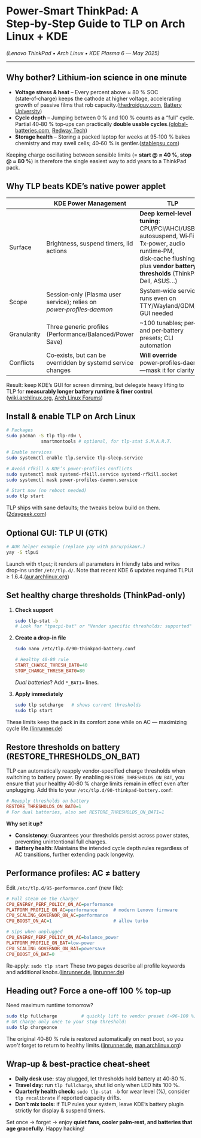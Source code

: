 # Power‑Smart ThinkPad: A Step‑by‑Step Guide to TLP on Arch Linux + KDE

*(Lenovo ThinkPad • Arch Linux • KDE Plasma 6 — May 2025)*

---

## Why bother? Lithium‑ion science in one minute

* **Voltage stress & heat** – Every percent above ≈ 80 % SOC (state‑of‑charge) keeps the cathode at higher voltage, accelerating growth of passive films that rob capacity.([thedroidguy.com][1], [Battery University][2])
* **Cycle depth** – Jumping between 0 % and 100 % counts as a “full” cycle. Partial 40‑80 % top‑ups can practically **double usable cycles**.([global-batteries.com][3], [Redway Tech][4])
* **Storage health** – Storing a packed laptop for weeks at 95‑100 % bakes chemistry and may swell cells; 40‑60 % is gentler.([stablepsu.com][5])

Keeping charge oscillating between sensible limits (= **start @ ≈ 40 %, stop @ ≈ 80 %**) is therefore the single easiest way to add years to a ThinkPad pack.

## Why TLP beats KDE’s native power applet

|             | KDE Power Management                                                  | **TLP**                                                                                                                                                                       |
| ----------- | --------------------------------------------------------------------- | ----------------------------------------------------------------------------------------------------------------------------------------------------------------------------- |
| Surface     | Brightness, suspend timers, lid actions                               | **Deep kernel‑level tuning**: CPU/PCI/AHCI/USB autosuspend, Wi‑Fi Tx‑power, audio runtime‑PM, disk‑cache flushing, plus **vendor battery thresholds** (ThinkPad, Dell, ASUS…) |
| Scope       | Session‑only (Plasma user service); relies on *power‑profiles‑daemon* | System‑wide service; runs even on TTY/Wayland/GDM; no GUI needed                                                                                                              |
| Granularity | Three generic profiles (Performance/Balanced/Power Save)              | \~100 tunables; per‑AC and per‑battery presets; CLI automation                                                                                                                |
| Conflicts   | Co‑exists, but can be overridden by systemd service changes           | **Will override** power‑profiles‑daemon—mask it for clarity                                                                                                                   |

Result: keep KDE’s GUI for screen dimming, but delegate heavy lifting to TLP for **measurably longer battery runtime & finer control**.([wiki.archlinux.org][6], [Arch Linux Forums][7])

## Install & enable TLP on Arch Linux

```bash
# Packages
sudo pacman -S tlp tlp-rdw \
             smartmontools # optional, for tlp-stat S.M.A.R.T.

# Enable services
sudo systemctl enable tlp.service tlp-sleep.service

# Avoid rfkill & KDE’s power‑profiles conflicts
sudo systemctl mask systemd-rfkill.service systemd-rfkill.socket
sudo systemctl mask power-profiles-daemon.service

# Start now (no reboot needed)
sudo tlp start
```

TLP ships with sane defaults; the tweaks below build on them.([2daygeek.com][8])

## Optional GUI: TLP UI (GTK)

```bash
# AUR helper example (replace yay with paru/pikaur…)
yay -S tlpui
```

Launch with `tlpui`; it renders all parameters in friendly tabs and writes drop‑ins under `/etc/tlp.d/`. Note that recent KDE 6 updates required TLPUI ≥ 1.6.4.([aur.archlinux.org][13])

## Set healthy charge thresholds (ThinkPad‑only)

1. **Check support**

   ```bash
   sudo tlp-stat -b
   # Look for "tpacpi-bat" or "Vendor specific thresholds: supported"
   ```
2. **Create a drop‑in file**

   ```bash
   sudo nano /etc/tlp.d/90-thinkpad-battery.conf
   ```

   ```ini
   # Healthy 40‑80 rule
   START_CHARGE_THRESH_BAT0=40
   STOP_CHARGE_THRESH_BAT0=80
   ```

   *Dual batteries*? Add `*_BAT1=` lines.
3. **Apply immediately**

   ```bash
   sudo tlp setcharge   # shows current thresholds
   sudo tlp start
   ```

These limits keep the pack in its comfort zone while on AC — maximizing cycle life.([linrunner.de][9])

## Restore thresholds on battery (RESTORE\_THRESHOLDS\_ON\_BAT)

TLP can automatically reapply vendor‑specified charge thresholds when switching to battery power. By enabling `RESTORE_THRESHOLDS_ON_BAT`, you ensure that your healthy 40‑80 % charge limits remain in effect even after unplugging. Add this to your `/etc/tlp.d/90-thinkpad-battery.conf`:

```ini
# Reapply thresholds on battery
RESTORE_THRESHOLDS_ON_BAT0=1
# For dual batteries, also set RESTORE_THRESHOLDS_ON_BAT1=1
```

**Why set it up?**

* **Consistency**: Guarantees your thresholds persist across power states, preventing unintentional full charges.
* **Battery health**: Maintains the intended cycle depth rules regardless of AC transitions, further extending pack longevity.

## Performance profiles: AC ≠ battery

Edit `/etc/tlp.d/95-performance.conf` (new file):

```ini
# Full steam on the charger
CPU_ENERGY_PERF_POLICY_ON_AC=performance
PLATFORM_PROFILE_ON_AC=performance      # modern Lenovo firmware
CPU_SCALING_GOVERNOR_ON_AC=performance
CPU_BOOST_ON_AC=1                       # allow turbo

# Sips when unplugged
CPU_ENERGY_PERF_POLICY_ON_AC=balance_power
PLATFORM_PROFILE_ON_BAT=low-power
CPU_SCALING_GOVERNOR_ON_BAT=powersave
CPU_BOOST_ON_BAT=0
```

Re‑apply: `sudo tlp start`
These two pages describe all profile keywords and additional knobs.([linrunner.de][10], [linrunner.de][11])

## Heading out? Force a one‑off **100 %** top‑up

Need maximum runtime tomorrow?

```bash
sudo tlp fullcharge         # quickly lift to vendor preset (≈96‑100 %)
# OR charge only once to your stop threshold:
sudo tlp chargeonce
```

The original 40‑80 % rule is restored automatically on next boot, so you *won’t* forget to return to healthy limits.([linrunner.de][9], [man.archlinux.org][12])

## Wrap‑up & best‑practice cheat‑sheet

* **Daily desk use:** stay plugged, let thresholds hold battery at 40‑80 %.
* **Travel day:** run `tlp fullcharge`, shut lid only when LED hits 100 %.
* **Quarterly health check:** `sudo tlp-stat -b` for wear level (%), consider `tlp recalibrate` if reported capacity drifts.
* **Don’t mix tools:** if TLP rules your system, leave KDE’s battery plugin strictly for display & suspend timers.

Set once → forget → enjoy **quiet fans, cooler palm‑rest, and batteries that age gracefully**. Happy hacking!

[1]: https://thedroidguy.com/does-limiting-your-battery-to-80-really-prolong-your-battery-life-1259579?utm_source=chatgpt.com "Does Limiting Your Battery to 80% Really Prolong Your Battery Life?"
[2]: https://batteryuniversity.com/article/bu-808-how-to-prolong-lithium-based-batteries?utm_source=chatgpt.com "BU-808: How to Prolong Lithium-based Batteries - Battery University"
[3]: https://www.global-batteries.com/understanding-the-40-80-rule-for-batteries-maximizing-longevity/?utm_source=chatgpt.com "Understanding the 40-80 Rule for Batteries: Maximizing Longevity"
[4]: https://www.redway-tech.com/what-is-the-40-80-rule-for-lithium-batteries/?utm_source=chatgpt.com "What is the 40-80 Rule for Lithium Batteries? | Redway Tech"
[5]: https://www.stablepsu.com/lithium-ion-battery-charging-myths/?utm_source=chatgpt.com "Debunking Lithium-Ion Battery Charging Myths: Best Practices for ..."
[6]: https://wiki.archlinux.org/title/TLP?utm_source=chatgpt.com "TLP - ArchWiki"
[7]: https://bbs.archlinux.org/viewtopic.php?id=132198&utm_source=chatgpt.com "[SOLVED] Laptop-mode vs KDE Power Manager - Arch Linux Forums"
[8]: https://www.2daygeek.com/tlp-increase-optimize-linux-laptop-battery-life/?utm_source=chatgpt.com "TLP - An Advanced Power Management Tool That Improve Battery ... - 2DayGeek"
[9]: https://linrunner.de/tlp/usage/tlp.html?utm_source=chatgpt.com "tlp — TLP 1.8.0 documentation - linrunner.de"
[10]: https://linrunner.de/tlp/settings/platform.html?utm_source=chatgpt.com "Platform — TLP 1.8.0 documentation"
[11]: https://linrunner.de/tlp/support/optimizing.html?utm_source=chatgpt.com "Optimizing Guide — TLP 1.8.0 documentation"
[12]: https://man.archlinux.org/man/tlp.8.en?utm_source=chatgpt.com "tlp(8) - Arch manual pages"
[13]: https://aur.archlinux.org/packages/tlpui?utm_source=chatgpt.com "AUR (en) - tlpui"
